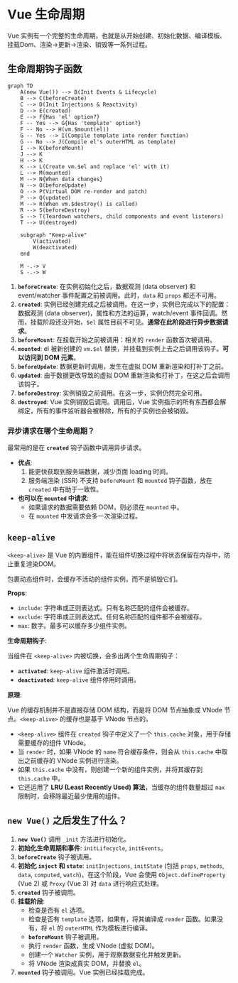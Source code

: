# Vue 生命周期

Vue 实例有一个完整的生命周期，也就是从开始创建、初始化数据、编译模板、挂载Dom、渲染→更新→渲染、销毁等一系列过程。

## 生命周期钩子函数

```mermaid
graph TD
    A(new Vue()) --> B(Init Events & Lifecycle)
    B --> C(beforeCreate)
    C --> D(Init Injections & Reactivity)
    D --> E(created)
    E --> F{Has 'el' option?}
    F -- Yes --> G{Has 'template' option?}
    F -- No --> H(vm.$mount(el))
    G -- Yes --> I(Compile template into render function)
    G -- No --> J(Compile el's outerHTML as template)
    I --> K(beforeMount)
    J --> K
    H --> K
    K --> L(Create vm.$el and replace 'el' with it)
    L --> M(mounted)
    M --> N{When data changes}
    N --> O(beforeUpdate)
    O --> P(Virtual DOM re-render and patch)
    P --> Q(updated)
    M --> R(When vm.$destroy() is called)
    R --> S(beforeDestroy)
    S --> T(Teardown watchers, child components and event listeners)
    T --> U(destroyed)

    subgraph "Keep-alive"
        V(activated)
        W(deactivated)
    end

    M -.-> V
    S -.-> W
```

1.  **`beforeCreate`**: 在实例初始化之后，数据观测 (data observer) 和 event/watcher 事件配置之前被调用。此时，`data` 和 `props` 都还不可用。
2.  **`created`**: 实例已经创建完成之后被调用。在这一步，实例已完成以下的配置：数据观测 (data observer)，属性和方法的运算，watch/event 事件回调。然而，挂载阶段还没开始，`$el` 属性目前不可见。**通常在此阶段进行异步数据请求**。
3.  **`beforeMount`**: 在挂载开始之前被调用：相关的 `render` 函数首次被调用。
4.  **`mounted`**: el 被新创建的 `vm.$el` 替换，并挂载到实例上去之后调用该钩子。**可以访问到 DOM 元素**。
5.  **`beforeUpdate`**: 数据更新时调用，发生在虚拟 DOM 重新渲染和打补丁之前。
6.  **`updated`**: 由于数据更改导致的虚拟 DOM 重新渲染和打补丁，在这之后会调用该钩子。
7.  **`beforeDestroy`**: 实例销毁之前调用。在这一步，实例仍然完全可用。
8.  **`destroyed`**: Vue 实例销毁后调用。调用后，Vue 实例指示的所有东西都会解绑定，所有的事件监听器会被移除，所有的子实例也会被销毁。

### 异步请求在哪个生命周期？

最常用的是在 **`created`** 钩子函数中调用异步请求。

-   **优点**:
    1.  能更快获取到服务端数据，减少页面 loading 时间。
    2.  服务端渲染 (SSR) 不支持 `beforeMount` 和 `mounted` 钩子函数，放在 `created` 中有助于一致性。
-   **也可以在 `mounted` 中请求**:
    -   如果请求的数据需要依赖 DOM，则必须在 `mounted` 中。
    -   在 `mounted` 中发请求会多一次渲染过程。

## `keep-alive`

`<keep-alive>` 是 Vue 的内置组件，能在组件切换过程中将状态保留在内存中，防止重复渲染DOM。

包裹动态组件时，会缓存不活动的组件实例，而不是销毁它们。

**Props**:

-   `include`: 字符串或正则表达式。只有名称匹配的组件会被缓存。
-   `exclude`: 字符串或正则表达式。任何名称匹配的组件都不会被缓存。
-   `max`: 数字。最多可以缓存多少组件实例。

**生命周期钩子**:

当组件在 `<keep-alive>` 内被切换，会多出两个生命周期钩子：

-   **`activated`**: `keep-alive` 组件激活时调用。
-   **`deactivated`**: `keep-alive` 组件停用时调用。

**原理**:

Vue 的缓存机制并不是直接存储 DOM 结构，而是将 DOM 节点抽象成 VNode 节点。`<keep-alive>` 的缓存也是基于 VNode 节点的。

-   `<keep-alive>` 组件在 `created` 钩子中定义了一个 `this.cache` 对象，用于存储需要缓存的组件 VNode。
-   当 `render` 时，如果 VNode 的 `name` 符合缓存条件，则会从 `this.cache` 中取出之前缓存的 VNode 实例进行渲染。
-   如果 `this.cache` 中没有，则创建一个新的组件实例，并将其缓存到 `this.cache` 中。
-   它还运用了 **LRU (Least Recently Used) 算法**，当缓存的组件数量超过 `max` 限制时，会移除最近最少使用的组件。

## `new Vue()` 之后发生了什么？

1.  **`new Vue()`** 调用 `_init` 方法进行初始化。
2.  **初始化生命周期和事件**: `initLifecycle`, `initEvents`。
3.  **`beforeCreate`** 钩子被调用。
4.  **初始化 `inject` 和 `state`**: `initInjections`, `initState` (包括 `props`, `methods`, `data`, `computed`, `watch`)。在这个阶段，Vue 会使用 `Object.defineProperty` (Vue 2) 或 `Proxy` (Vue 3) 对 `data` 进行响应式处理。
5.  **`created`** 钩子被调用。
6.  **挂载阶段**:
    -   检查是否有 `el` 选项。
    -   检查是否有 `template` 选项，如果有，将其编译成 `render` 函数。如果没有，将 `el` 的 `outerHTML` 作为模板进行编译。
    -   **`beforeMount`** 钩子被调用。
    -   执行 `render` 函数，生成 VNode (虚拟 DOM)。
    -   创建一个 `Watcher` 实例，用于观察数据变化并触发更新。
    -   将 VNode 渲染成真实 DOM，并替换 `el`。
7.  **`mounted`** 钩子被调用。Vue 实例已经挂载完成。
